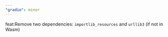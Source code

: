 ```yaml
---
"gradio": minor
---
```


feat:Remove two dependencies: `importlib_resources` and `urllib3` (if not in Wasm)
